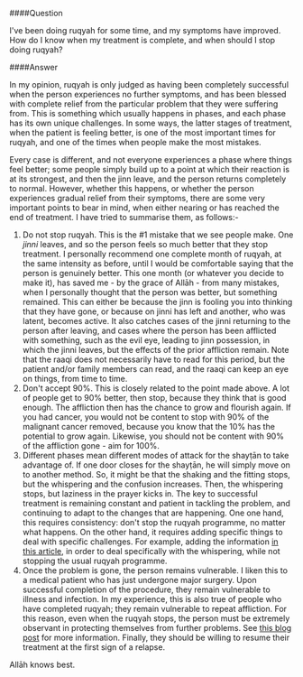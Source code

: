 [published: true]:/
[date: 2015-08-13]:/
[title: How Do I Know That My Treatment is Complete?]:/

####Question

I've been doing ruqyah for some time, and my symptoms have improved. How do I know when my treatment is complete, and when should I stop doing ruqyah?

####Answer

In my opinion, ruqyah is only judged as having been completely successful when the person experiences no further symptoms, and has been blessed with complete relief from the particular problem that they were suffering from. This is something which usually happens in phases, and each phase has its own unique challenges. In some ways, the latter stages of treatment, when the patient is feeling better, is one of the most important times for ruqyah, and one of the times when people make the most mistakes.

Every case is different, and not everyone experiences a phase where things feel better; some people simply build up to a point at which their reaction is at its strongest, and then the jinn leave, and the person returns completely to normal. However, whether this happens, or whether the person experiences gradual relief from their symptoms, there are some very important points to bear in mind, when either nearing or has reached the end of treatment. I have tried to summarise them, as follows:-

1. Do not stop ruqyah. This is the #1 mistake that we see people make. One *jinni* leaves, and so the person feels so much better that they stop treatment. I personally recommend one complete month of ruqyah, at the same intensity as before, until I would be comfortable saying that the person is genuinely better. This one month (or whatever you decide to make it), has saved me - by the grace of Allāh - from many mistakes, when I personally thought that the person was better, but something remained. This can either be because the jinn is fooling you into thinking that they have gone, or because on jinni has left and another, who was latent, becomes active. It also catches cases of the jinni returning to the person after leaving, and cases where the person has been afflicted with something, such as the evil eye, leading to jinn possession, in which the jinni leaves, but the effects of the prior affliction remain. Note that the raaqi does not necessarily have to read for this period, but the patient and/or family members can read, and the raaqi can keep an eye on things, from time to time.
2. Don't accept 90%. This is closely related to the point made above. A lot of people get to 90% better, then stop, because they think that is good enough. The affliction then has the chance to grow and flourish again. If you had cancer, you would not be content to stop with 90% of the malignant cancer removed, because you know that the 10% has the potential to grow again. Likewise, you should not be content with 90% of the affliction gone - aim for 100%.
3. Different phases mean different modes of attack for the shayṭān to take advantage of. If one door closes for the shayṭān, he will simply move on to another method. So, it might be that the shaking and the fitting stops, but the whispering and the confusion increases. Then, the whispering stops, but laziness in the prayer kicks in. The key to successful treatment is remaining constant and patient in tackling the problem, and continuing to adapt to the changes that are happening. One one hand, this requires consistency: don't stop the ruqyah programme, no matter what happens. On the other hand, it requires adding specific things to deal with specific challenges. For example, adding the information [in this article](/waswasah), in order to deal specifically with the whispering, while not stopping the usual ruqyah programme.
4. Once the problem is gone, the person remains vulnerable. I liken this to a medical patient who has just undergone major surgery. Upon successful completion of the procedure, they remain vulnerable to illness and infection. In my experience, this is also true of people who have completed ruqyah; they remain vulnerable to repeat affliction. For this reason, even when the ruqyah stops, the person must be extremely observant in protecting themselves from further problems. See [this blog post](/posts/how-can-i-protect-myself) for more information. Finally, they should be willing to resume their treatment at the first sign of a relapse.

Allāh knows best.
